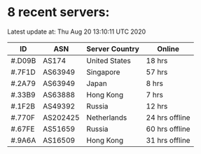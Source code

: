 # 8 recent servers:

Latest update at: Thu Aug 20 13:10:11 UTC 2020

| ID | ASN | Server Country | Online |
| -- | --- | -------------- | ------ |
| #.D09B | AS174 | United States | 18 hrs |
| #.7F1D | AS63949 | Singapore | 57 hrs |
| #.2A79 | AS63949 | Japan | 8 hrs |
| #.33B9 | AS63888 | Hong Kong | 7 hrs |
| #.1F2B | AS49392 | Russia | 12 hrs |
| #.770F | AS202425 | Netherlands | 24 hrs offline |
| #.67FE | AS51659 | Russia | 60 hrs offline |
| #.9A6A | AS16509 | Hong Kong | 31 hrs offline |

